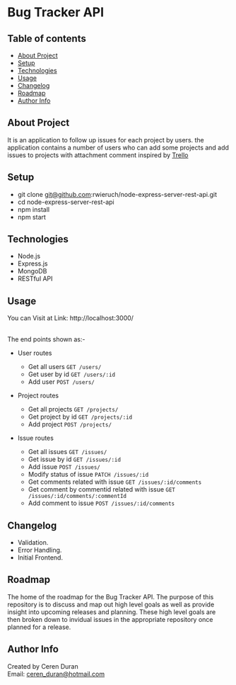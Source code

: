 # Bug Tracker API

## Table of contents

- [About Project](#about-project)
- [Setup](#setup)
- [Technologies](#technologies)
- [Usage](#usage)
- [Changelog](#changelog)
- [Roadmap](#roadmap)
- [Author Info](#author-info)

## About Project

It is an application to follow up issues for each project by users. the application contains a number of users who can add some projects and add issues to projects with attachment comment inspired by [Trello](https://trello.com/)

## Setup

- git clone git@github.com:rwieruch/node-express-server-rest-api.git
- cd node-express-server-rest-api
- npm install
- npm start

## Technologies

- Node.js
- Express.js
- MongoDB
- RESTful API

## Usage

You can Visit at Link: http://localhost:3000/ <br /><br />

The end points shown as:-

- User routes

  - Get all users `GET /users/`
  - Get user by id `GET /users/:id`
  - Add user `POST /users/`

- Project routes
  - Get all projects `GET /projects/`
  - Get project by id `GET /projects/:id`
  - Add project `POST /projects/`
- Issue routes
  - Get all issues `GET /issues/`
  - Get issue by id `GET /issues/:id`
  - Add issue `POST /issues/`
  - Modify status of issue `PATCH /issues/:id`
  - Get comments related with issue `GET /issues/:id/comments`
  - Get comment by commentid related with issue `GET /issues/:id/comments/:commentId`
  - Add comment to issue `POST /issues/:id/comments`

## Changelog

- Validation.
- Error Handling.
- Initial Frontend.

## Roadmap

The home of the roadmap for the Bug Tracker API. The purpose of this repository is to discuss and map out high level goals as well as provide insight into upcoming releases and planning. These high level goals are then broken down to invidual issues in the appropriate repository once planned for a release.

## Author Info

Created by Ceren Duran <br />
Email: ceren_duran@hotmail.com

